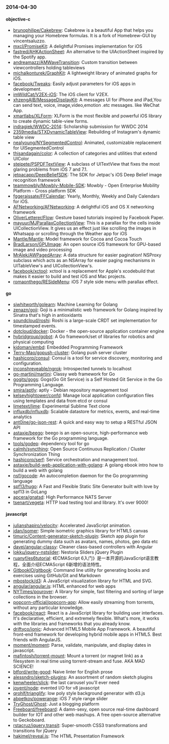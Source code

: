 ### 2014-04-30

#### objective-c
* [brunophilipe/Cakebrew](https://github.com/brunophilipe/Cakebrew): Cakebrew is a beautiful App that helps you managing your Homebrew formulas. It is a fork of Homebrew-GUI by vincentsaluzzo.
* [mxcl/PromiseKit](https://github.com/mxcl/PromiseKit): A delightful Promises implementation for iOS
* [fastred/AHKActionSheet](https://github.com/fastred/AHKActionSheet): An alternative to the UIActionSheet inspired by the Spotify app.
* [andreamazz/AMWaveTransition](https://github.com/andreamazz/AMWaveTransition): Custom transition between viewcontrollers holding tableviews
* [michalkonturek/GraphKit](https://github.com/michalkonturek/GraphKit): A lightweight library of animated graphs for iOS.
* [facebook/Tweaks](https://github.com/facebook/Tweaks): Easily adjust parameters for iOS apps in development.
* [imWildCat/V2EX-iOS](https://github.com/imWildCat/V2EX-iOS): The iOS client for V2EX.
* [xhzengAIB/MessageDisplayKit](https://github.com/xhzengAIB/MessageDisplayKit): A messages UI for iPhone and iPad,You can send text, voice, image,video,emotion .etc messages. like WeChat App.
* [xmartlabs/XLForm](https://github.com/xmartlabs/XLForm): XLForm is the most flexible and powerful iOS library to create dynamic table-view forms.
* [indragiek/WWDC-2014](https://github.com/indragiek/WWDC-2014): Scholarship submission for WWDC 2014
* [2359media/STXDynamicTableView](https://github.com/2359media/STXDynamicTableView): Rebuilding of Instagram's dynamic table view
* [nealyoung/NYSegmentedControl](https://github.com/nealyoung/NYSegmentedControl): Animated, customizable replacement for UISegmentedControl
* [thisandagain/color](https://github.com/thisandagain/color): A collection of categories and utilities that extend UIColor
* [steipete/PSPDFTextView](https://github.com/steipete/PSPDFTextView): A subclass of UITextView that fixes the most glaring problems from iOS 7 and 7.1.
* [jetpacapp/DeepBeliefSDK](https://github.com/jetpacapp/DeepBeliefSDK): The SDK for Jetpac's iOS Deep Belief image recognition framework
* [teammowbly/Mowbly-Mobile-SDK](https://github.com/teammowbly/Mowbly-Mobile-SDK): Mowbly - Open Enterprise Mobility Platform - Cross platform SDK
* [fggeraissate/FFCalendar](https://github.com/fggeraissate/FFCalendar): Yearly, Monthly, Weekly and Daily Calendars for iOS.
* [AFNetworking/AFNetworking](https://github.com/AFNetworking/AFNetworking): A delightful iOS and OS X networking framework
* [OliverLetterer/Flow](https://github.com/OliverLetterer/Flow): Gesture based tutorials inspired by Facebook Paper.
* [mayuur/MJParallaxCollectionView](https://github.com/mayuur/MJParallaxCollectionView): This is a parallax for the cells inside UICollectionView. It gives us an effect just like scrolling the images in Whatsapp or scrolling through the Weather app for iOS
* [Mantle/Mantle](https://github.com/Mantle/Mantle): Model framework for Cocoa and Cocoa Touch
* [BradLarson/GPUImage](https://github.com/BradLarson/GPUImage): An open source iOS framework for GPU-based image and video processing
* [MrAlek/AWPagedArray](https://github.com/MrAlek/AWPagedArray): A data structure for easier pagination! NSProxy subclass which acts as an NSArray for easier paging mechanisms in UITableView's and UICollectionView's.
* [facebook/xctool](https://github.com/facebook/xctool): xctool is a replacement for Apple's xcodebuild that makes it easier to build and test iOS and Mac projects.
* [romaonthego/RESideMenu](https://github.com/romaonthego/RESideMenu): iOS 7 style side menu with parallax effect.

#### go
* [sjwhitworth/golearn](https://github.com/sjwhitworth/golearn): Machine Learning for Golang
* [zenazn/goji](https://github.com/zenazn/goji): Goji is a minimalistic web framework for Golang inspired by Sinatra that's high in antioxidants
* [soundcloud/roshi](https://github.com/soundcloud/roshi): Roshi is a large-scale CRDT set implementation for timestamped events.
* [dotcloud/docker](https://github.com/dotcloud/docker): Docker - the open-source application container engine
* [hybridgroup/gobot](https://github.com/hybridgroup/gobot): A Go framework/set of libraries for robotics and physical computing
* [kidoman/embd](https://github.com/kidoman/embd): Embedded Programming Framework
* [Terry-Mao/gopush-cluster](https://github.com/Terry-Mao/gopush-cluster): Golang push server cluster
* [hashicorp/consul](https://github.com/hashicorp/consul): Consul is a tool for service discovery, monitoring and configuration.
* [inconshreveable/ngrok](https://github.com/inconshreveable/ngrok): Introspected tunnels to localhost
* [go-martini/martini](https://github.com/go-martini/martini): Classy web framework for Go
* [gogits/gogs](https://github.com/gogits/gogs): Gogs(Go Git Service) is a Self Hosted Git Service in the Go Programming Language.
* [smira/aptly](https://github.com/smira/aptly): aptly - Debian repository management tool
* [kelseyhightower/confd](https://github.com/kelseyhightower/confd): Manage local application configuration files using templates and data from etcd or consul
* [limetext/lime](https://github.com/limetext/lime): Experimental Sublime Text clone
* [influxdb/influxdb](https://github.com/influxdb/influxdb): Scalable datastore for metrics, events, and real-time analytics
* [ant0ine/go-json-rest](https://github.com/ant0ine/go-json-rest): A quick and easy way to setup a RESTful JSON API
* [astaxie/beego](https://github.com/astaxie/beego): beego is an open-source, high-performance web framework for the Go programming language.
* [tools/godep](https://github.com/tools/godep): dependency tool for go
* [calmh/syncthing](https://github.com/calmh/syncthing): Open Source Continuous Replication / Cluster Synchronization Thing
* [hashicorp/serf](https://github.com/hashicorp/serf): Service orchestration and management tool.
* [astaxie/build-web-application-with-golang](https://github.com/astaxie/build-web-application-with-golang): A golang ebook intro how to build a web with golang
* [nsf/gocode](https://github.com/nsf/gocode): An autocompletion daemon for the Go programming language
* [spf13/hugo](https://github.com/spf13/hugo): A Fast and Flexible Static Site Generator built with love by spf13 in GoLang
* [apcera/gnatsd](https://github.com/apcera/gnatsd): High Performance NATS Server
* [tsenart/vegeta](https://github.com/tsenart/vegeta): HTTP load testing tool and library. It's over 9000!

#### javascript
* [julianshapiro/velocity](https://github.com/julianshapiro/velocity): Accelerated JavaScript animation.
* [jdan/isomer](https://github.com/jdan/isomer): Simple isometric graphics library for HTML5 canvas
* [timuric/Content-generator-sketch-plugin](https://github.com/timuric/Content-generator-sketch-plugin): Sketch app plugin for generating dummy data such as avatars, names, photos, geo data etc
* [davej/angular-classy](https://github.com/davej/angular-classy): Cleaner class-based controllers with Angular
* [lokku/jquery-nstslider](https://github.com/lokku/jquery-nstslider): Nestoria Sliders jQuery Plugin
* [ruanyf/es6tutorial](https://github.com/ruanyf/es6tutorial): 《ECMAScript 6入门》是一本开源的JavaScript语言教程，全面介绍ECMAScript 6新增的语法特性。
* [GitbookIO/gitbook](https://github.com/GitbookIO/gitbook): Command line utility for generating books and exercises using GitHub/Git and Markdown
* [mbostock/d3](https://github.com/mbostock/d3): A JavaScript visualization library for HTML and SVG.
* [angular/angular.js](https://github.com/angular/angular.js): HTML enhanced for web apps
* [NYTimes/pourover](https://github.com/NYTimes/pourover): A library for simple, fast filtering and sorting of large collections in the browser. 
* [popcorn-official/popcorn-app](https://github.com/popcorn-official/popcorn-app): Allow easily streaming from torrents, without any particular knowledge.
* [facebook/react](https://github.com/facebook/react): React is a JavaScript library for building user interfaces. It's declarative, efficient, and extremely flexible. What's more, it works with the libraries and frameworks that you already know.
* [driftyco/ionic](https://github.com/driftyco/ionic): Advanced HTML5 Mobile App Framework. A beautiful front-end framework for developing hybrid mobile apps in HTML5. Best friends with AngularJS.
* [moment/moment](https://github.com/moment/moment): Parse, validate, manipulate, and display dates in javascript.
* [mafintosh/torrent-mount](https://github.com/mafintosh/torrent-mount): Mount a torrent (or magnet link) as a filesystem in real time using torrent-stream and fuse. AKA MAD SCIENCE!
* [btford/write-good](https://github.com/btford/write-good): Naive linter for English prose
* [alessndro/sketch-plugins](https://github.com/alessndro/sketch-plugins): An assortment of random sketch plugins
* [kenwheeler/slick](https://github.com/kenwheeler/slick): the last carousel you'll ever need
* [joyent/node](https://github.com/joyent/node): evented I/O for v8 javascript
* [qrohlf/trianglify](https://github.com/qrohlf/trianglify): low poly style background generator with d3.js
* [abpetkov/powerange](https://github.com/abpetkov/powerange): iOS 7 style range slider
* [TryGhost/Ghost](https://github.com/TryGhost/Ghost): Just a blogging platform
* [Freeboard/freeboard](https://github.com/Freeboard/freeboard): A damn-sexy, open source real-time dashboard builder for IOT and other web mashups. A free open-source alternative to Geckoboard.
* [rstacruz/jquery.transit](https://github.com/rstacruz/jquery.transit): Super-smooth CSS3 transformations and transitions for jQuery
* [hakimel/reveal.js](https://github.com/hakimel/reveal.js): The HTML Presentation Framework
